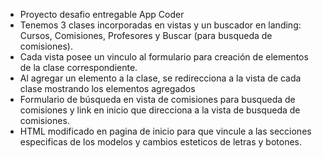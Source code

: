 - Proyecto desafio entregable App Coder 
- Tenemos 3 clases incorporadas en vistas y un buscador en landing: Cursos, Comisiones, Profesores y Buscar (para busqueda de comisiones).
- Cada vista posee un vinculo al formulario para creación de elementos de la clase correspondiente.
- Al agregar un elemento a la clase, se redirecciona a la vista de cada clase mostrando los elementos agregados
- Formulario de búsqueda en vista de comisiones para busqueda de comisiones y link en inicio que direcciona a la vista de busqueda de comisiones.
- HTML modificado en pagina de inicio para que vincule a las secciones especificas de los modelos y cambios esteticos de letras y botones.

